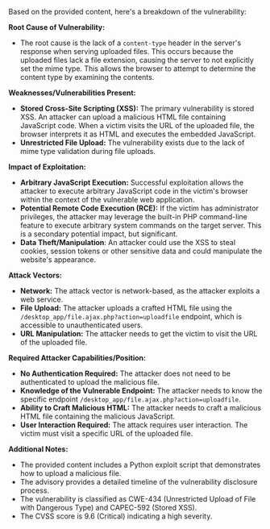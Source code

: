 Based on the provided content, here's a breakdown of the vulnerability:

**Root Cause of Vulnerability:**

*   The root cause is the lack of a `content-type` header in the server's response when serving uploaded files. This occurs because the uploaded files lack a file extension, causing the server to not explicitly set the mime type. This allows the browser to attempt to determine the content type by examining the contents.

**Weaknesses/Vulnerabilities Present:**

*   **Stored Cross-Site Scripting (XSS):** The primary vulnerability is stored XSS. An attacker can upload a malicious HTML file containing JavaScript code. When a victim visits the URL of the uploaded file, the browser interprets it as HTML and executes the embedded JavaScript.
*   **Unrestricted File Upload:** The vulnerability exists due to the lack of mime type validation during file uploads.

**Impact of Exploitation:**

*   **Arbitrary JavaScript Execution:** Successful exploitation allows the attacker to execute arbitrary JavaScript code in the victim's browser within the context of the vulnerable web application.
*   **Potential Remote Code Execution (RCE):** If the victim has administrator privileges, the attacker may leverage the built-in PHP command-line feature to execute arbitrary system commands on the target server. This is a secondary potential impact, but significant.
*   **Data Theft/Manipulation**: An attacker could use the XSS to steal cookies, session tokens or other sensitive data and could manipulate the website's appearance.

**Attack Vectors:**

*   **Network:** The attack vector is network-based, as the attacker exploits a web service.
*   **File Upload:** The attacker uploads a crafted HTML file using the `/desktop_app/file.ajax.php?action=uploadfile` endpoint, which is accessible to unauthenticated users.
*   **URL Manipulation:** The attacker needs to get the victim to visit the URL of the uploaded file.

**Required Attacker Capabilities/Position:**

*   **No Authentication Required:** The attacker does not need to be authenticated to upload the malicious file.
*   **Knowledge of the Vulnerable Endpoint:** The attacker needs to know the specific endpoint `/desktop_app/file.ajax.php?action=uploadfile`.
*   **Ability to Craft Malicious HTML:** The attacker needs to craft a malicious HTML file containing the malicious JavaScript.
*   **User Interaction Required:** The attack requires user interaction. The victim must visit a specific URL of the uploaded file.

**Additional Notes:**

*   The provided content includes a Python exploit script that demonstrates how to upload a malicious file.
*   The advisory provides a detailed timeline of the vulnerability disclosure process.
*   The vulnerability is classified as CWE-434 (Unrestricted Upload of File with Dangerous Type) and CAPEC-592 (Stored XSS).
*   The CVSS score is 9.6 (Critical) indicating a high severity.